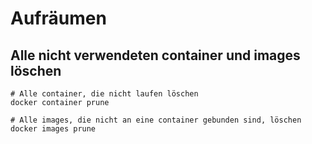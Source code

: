 # Aufräumen 

## Alle nicht verwendeten container und images löschen 

```
# Alle container, die nicht laufen löschen 
docker container prune 

# Alle images, die nicht an eine container gebunden sind, löschen 
docker images prune 

```
